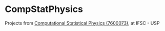 # CompStatPhysics
Projects from [Computational Statistical Physics (7600073)](https://uspdigital.usp.br/jupiterweb/obterDisciplina?nomdis=&sgldis=7600073), at IFSC - USP
